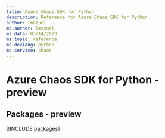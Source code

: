 ```yaml
---
title: Azure Chaos SDK for Python
description: Reference for Azure Chaos SDK for Python
author: lmazuel
ms.author: lmazuel
ms.data: 03/14/2023
ms.topic: reference
ms.devlang: python
ms.service: chaos
---
```

# Azure Chaos SDK for Python - preview
## Packages - preview
[!INCLUDE [packages](chaos-index.md)]